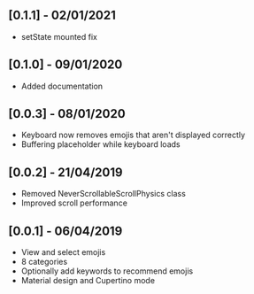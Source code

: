 ## [0.1.1] - 02/01/2021
* setState mounted fix

## [0.1.0] - 09/01/2020
* Added documentation


## [0.0.3] - 08/01/2020

* Keyboard now removes emojis that aren't displayed correctly
* Buffering placeholder while keyboard loads


## [0.0.2] - 21/04/2019

* Removed NeverScrollableScrollPhysics class
* Improved scroll performance


## [0.0.1] - 06/04/2019

* View and select emojis
* 8 categories
* Optionally add keywords to recommend emojis
* Material design and Cupertino mode
